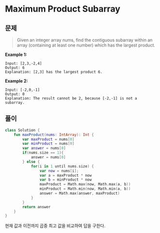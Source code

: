 # Maximum Product Subarray
## 문제
> Given an integer array nums, find the contiguous subarray within an array (containing at least one number) which has the largest product.

**Example 1:**
```
Input: [2,3,-2,4]
Output: 6
Explanation: [2,3] has the largest product 6.
```
**Example 2:**
```
Input: [-2,0,-1]
Output: 0
Explanation: The result cannot be 2, because [-2,-1] is not a subarray.
```

## 풀이
```kotlin
class Solution {
    fun maxProduct(nums: IntArray): Int {
        var maxProduct = nums[0]
        var minProduct = nums[0]
        var answer = nums[0]
        if(nums.size == 1){
            answer = nums[0]
        } else {
            for(i in 1 until nums.size) {
                var now = nums[i];
                var a = maxProduct * now
                var b = minProduct * now
                maxProduct = Math.max(now, Math.max(a, b))
                minProduct = Math.min(now, Math.min(a, b))
                answer = Math.max(answer, maxProduct)
            }
        }
        return answer
    }
}
```

현재 값과 이전까지 곱중 최고 값을 비교하여 답을 구한다.
